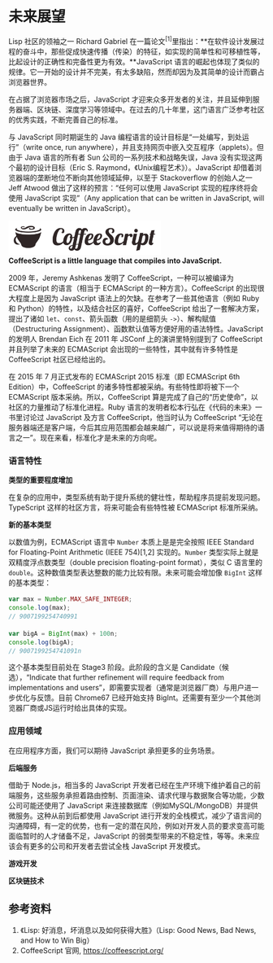 # 未来展望

Lisp 社区的领袖之一 Richard Gabriel 在一篇论文<sup>[1]</sup>里指出：**在软件设计发展过程的奋斗中，那些促成快速传播（传染）的特征，如实现的简单性和可移植性等，比起设计的正确性和完备性更为有效。**JavaScript 语言的崛起也体现了类似的规律。它一开始的设计并不完美，有太多缺陷，然而却因为及其简单的设计而霸占浏览器世界。

在占据了浏览器市场之后，JavaScript 才迎来众多开发者的关注，并且延伸到服务器端、区块链、深度学习等领域中。在过去的几十年里，这门语言广泛参考社区的优秀实践，不断完善自己的标准。

与 JavaScript 同时期诞生的 Java 编程语言的设计目标是“一处编写，到处运行”（write once, run anywhere），并且支持网页中嵌入交互程序（applets）。但由于 Java 语言的所有者 Sun 公司的一系列技术和战略失误，Java 没有实现这两个最初的设计目标（Eric S. Raymond，《Unix编程艺术》）。JavaScript 却借着浏览器端的垄断地位不断向其他领域延伸，以至于 Stackoverflow 的创始人之一 Jeff Atwood 做出了这样的预言：“任何可以使用 JavaScript 实现的程序终将会使用 JavaScript 实现”（Any application that can be written in JavaScript, will eventually be written in JavaScript）。

<figure style="margin: 15px 0;">
<img src="../images/coffeescript-logo.png" style="width: 300px;">
<figcaption><strong>CoffeeScript is a little language that compiles into JavaScript.</strong></figcaption>
</figure>

2009 年，Jeremy Ashkenas 发明了 CoffeeScript，一种可以被编译为 ECMAScript 的语言（相当于 ECMAScript 的一种方言）。CoffeeScript 的出现很大程度上是因为 JavaScript 语法上的欠缺。在参考了一些其他语言（例如 Ruby 和 Python）的特性，以及结合社区的喜好，CoffeeScript 给出了一套解决方案，提出了诸如 `let`、`const`、箭头函数（用的是细箭头 `->`）、解构赋值（Destructuring Assignment）、函数默认值等方便好用的语法特性。JavaScript 的发明人 Brendan Eich 在 2011 年 JSConf 上的演讲里特别提到了 CoffeeScript 并且列举了未来的 ECMAScript 会出现的一些特性，其中就有许多特性是 CoffeeScript 社区已经给出的。

在 2015 年 7 月正式发布的 ECMAScript 2015 标准（即 ECMAScript 6th Edition）中，CoffeeScript 的诸多特性都被采纳。有些特性即将被下一个 ECMAScript 版本采纳。所以，CoffeeScript 算是完成了自己的“历史使命”，以社区的力量推动了标准化进程。Ruby 语言的发明者松本行弘在《代码的未来》一书里讨论过 JavaScript 及方言 CoffeeScript，他当时认为 CoffeeScript “无论在服务器端还是客户端，今后其应用范围都会越来越广，可以说是将来值得期待的语言之一”。现在来看，标准化才是未来的方向呢。

### 语言特性

**类型的重要程度增加**

在复杂的应用中，类型系统有助于提升系统的健壮性，帮助程序员提前发现问题。TypeScript 这样的社区方言，将来可能会有些特性被 ECMAScript 标准所采纳。

**新的基本类型**

以数值为例，ECMAScript 语言中 `Number` 本质上是是完全按照 IEEE Standard for Floating-Point Arithmetic (IEEE 754)[1,2] 实现的。`Number` 类型实际上就是双精度浮点数类型（double precision floating-point format），类似 C 语言里的 `double`。这种数值类型表达整数的能力比较有限。未来可能会增加像 `BigInt` 这样的基本类型：

```javascript
var max = Number.MAX_SAFE_INTEGER;
console.log(max);
// 9007199254740991

var bigA = BigInt(max) + 100n;
console.log(bigA);
// 9007199254741091n
```

这个基本类型目前处在 Stage3 阶段。此阶段的含义是 Candidate（候选），“Indicate that further refinement will require feedback from implementations and users”，即需要实现者（通常是浏览器厂商）与用户进一步优化与反馈。目前 Chrome67 已经开始支持 BigInt。还需要有至少一个其他浏览器厂商或JS运行时给出具体的实现。

### 应用领域

在应用程序方面，我们可以期待 JavaScript 承担更多的业务场景。

**后端服务**

借助于 Node.js，相当多的 JavaScript 开发者已经在生产环境下维护着自己的前端服务，这些服务承担着路由控制、页面渲染、请求代理与数据聚合等功能，少数公司可能还使用了 JavaScript 来连接数据库（例如MySQL/MongoDB）并提供微服务。这种从前到后都使用 JavaScript 进行开发的全栈模式，减少了语言间的沟通障碍，有一定的优势，也有一定的潜在风险，例如对开发人员的要求变高可能面临暂时的人才储备不足，JavaScript 的弱类型带来的不稳定性，等等。未来应该会有更多的公司和开发者去尝试全栈 JavaScript 开发模式。

**游戏开发**

**区块链技术**

## 参考资料

1. 《Lisp: 好消息，坏消息以及如何获得大胜》（Lisp: Good News, Bad News, and How to Win Big）
2. CoffeeScript 官网, https://coffeescript.org/
